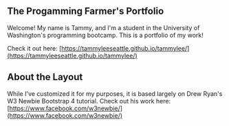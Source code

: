 ## The Progamming Farmer's Portfolio

Welcome! My name is Tammy, and I'm a student in the University of Washington's programming bootcamp. This is a portfolio of my work!

Check it out here: [https://tammyleeseattle.github.io/tammylee/](https://tammyleeseattle.github.io/tammylee/)

## About the Layout
While I've customized it for my purposes, it is based largely on Drew Ryan's W3 Newbie Bootstrap 4 tutorial. Check out his work here: [https://www.facebook.com/w3newbie/](https://www.facebook.com/w3newbie/)

